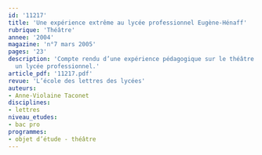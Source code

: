 ```yaml
---
id: '11217'
title: 'Une expérience extrême au lycée professionnel Eugène-Hénaff'
rubrique: 'Théâtre'
annee: '2004'
magazine: 'n°7 mars 2005'
pages: '23'
description: 'Compte rendu d’une expérience pédagogique sur le théâtre menée dans
  un lycée professionnel.'
article_pdf: '11217.pdf'
revue: 'L’école des lettres des lycées'
auteurs:
- Anne-Violaine Taconet
disciplines:
- lettres
niveau_etudes:
- bac pro
programmes:
- objet d’étude - théâtre
---
```

